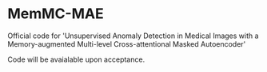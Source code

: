 # MemMC-MAE
Official code for 'Unsupervised Anomaly Detection in Medical Images with a Memory-augmented Multi-level Cross-attentional Masked Autoencoder'

Code will be avaialable upon acceptance.
